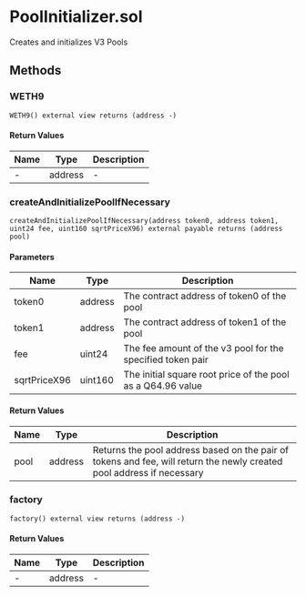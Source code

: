 
# PoolInitializer.sol

    
Creates and initializes V3 Pools

    
## Methods
### WETH9
```solidity
WETH9() external view returns (address -)
```

            

            
#### Return Values

| Name | Type | Description |
|---|---|---|
| - | address | - |

### createAndInitializePoolIfNecessary
```solidity
createAndInitializePoolIfNecessary(address token0, address token1, uint24 fee, uint160 sqrtPriceX96) external payable returns (address pool)
```

            

            
#### Parameters

| Name | Type | Description |
|---|---|---|
| token0 | address | The contract address of token0 of the pool |
| token1 | address | The contract address of token1 of the pool |
| fee | uint24 | The fee amount of the v3 pool for the specified token pair |
| sqrtPriceX96 | uint160 | The initial square root price of the pool as a Q64.96 value |

#### Return Values

| Name | Type | Description |
|---|---|---|
| pool | address | Returns the pool address based on the pair of tokens and fee, will return the newly created pool address if necessary |

### factory
```solidity
factory() external view returns (address -)
```

            

            
#### Return Values

| Name | Type | Description |
|---|---|---|
| - | address | - |


